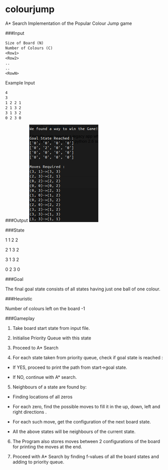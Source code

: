 # colourjump
A* Search Implementation of the Popular Colour Jump game

###Input
```
Size of Board (N)
Number of Colours (C)
<Row1>
<Row2>
..
..
<RowN>
```
Example Input 

```
4
3
1 2 2 1
2 1 3 2
3 1 3 2
0 2 3 0
```
###Output
![Alt text](/Screenshots/Output.png)

###State

1 1 2 2

2 1 3 2

3 1 3 2

0 2 3 0

###Goal

The final goal state consists of all states having just one ball of one colour. 

###Heuristic

Number of colours left on the board -1

###Gameplay

1. Take board start state from input file.

2. Initialise Priority Queue with this state

3. Proceed to A* Search

4. For each state taken from priority queue, check if goal state is reached :

- If YES, proceed to print the path from start->goal state.
  
- If NO, continue with A* search.
  
5. Neighbours of a state are found by:

- Finding locations of all zeros
  
- For each zero, find the possible moves to fill it in the up, down, left and right directions
  .
-  For each such move, get the configuration of the next board state.
  
-  All the above states will be neighbours of the current state.
  
6. The Program also stores moves between 2 configurations of the board for printing the moves at the end.

7. Proceed with A* Search by finding f-values of all the board states and adding to priority queue.

